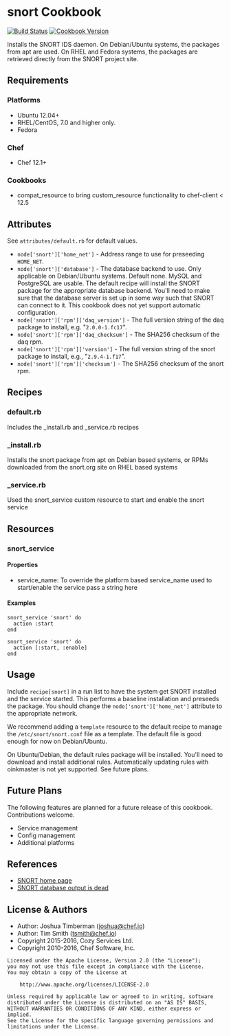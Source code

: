 # snort Cookbook

[![Build Status](https://travis-ci.org/sous-chefs/snort.svg?branch=master)](https://travis-ci.org/sous-chefs/snort) [![Cookbook Version](https://img.shields.io/cookbook/v/snort.svg)](https://supermarket.chef.io/cookbooks/snort)

Installs the SNORT IDS daemon. On Debian/Ubuntu systems, the packages from apt are used. On RHEL and Fedora systems, the packages are retrieved directly from the SNORT project site.

## Requirements

### Platforms

- Ubuntu 12.04+
- RHEL/CentOS, 7.0 and higher only.
- Fedora

### Chef

- Chef 12.1+

### Cookbooks

- compat_resource to bring custom_resource functionality to chef-client < 12.5

## Attributes

See `attributes/default.rb` for default values.

- `node['snort']['home_net']` - Address range to use for preseeding `HOME_NET`.
- `node['snort']['database']` - The database backend to use. Only applicable on Debian/Ubuntu systems. Default none. MySQL and PostgreSQL are usable. The default recipe will install the SNORT package for the appropriate database backend. You'll need to make sure that the database server is set up in some way such that SNORT can connect to it. This cookbook does not yet support automatic configuration.
- `node['snort']['rpm']['daq_version']` - The full version string of the daq package to install, e.g. "`2.0.0-1.fc17`".
- `node['snort']['rpm']['daq_checksum']` - The SHA256 checksum of the daq rpm.
- `node['snort']['rpm']['version']` - The full version string of the snort package to install, e.g., "`2.9.4-1.f17`".
- `node['snort']['rpm']['checksum']` - The SHA256 checksum of the snort rpm.

## Recipes

### default.rb

Includes the _install.rb and _service.rb recipes

### _install.rb

Installs the snort package from apt on Debian based systems, or RPMs downloaded from the snort.org site on RHEL based systems

### _service.rb

Used the snort_service custom resource to start and enable the snort service

## Resources

### snort_service

#### Properties

- service_name: To override the platform based service_name used to start/enable the service pass a string here

#### Examples

```
snort_service 'snort' do
  action :start
end
```

```
snort_service 'snort' do
  action [:start, :enable]
end
```

## Usage

Include `recipe[snort]` in a run list to have the system get SNORT installed and the service started. This performs a baseline installation and preseeds the package. You should change the `node['snort']['home_net']` attribute to the appropriate network.

We recommend adding a `template` resource to the default recipe to manage the `/etc/snort/snort.conf` file as a template. The default file is good enough for now on Debian/Ubuntu.

On Ubuntu/Debian, the default rules package will be installed. You'll need to download and install additional rules. Automatically updating rules with oinkmaster is not yet supported. See future plans.

## Future Plans

The following features are planned for a future release of this cookbook. Contributions welcome.

- Service management
- Config management
- Additional platforms

## References

- [SNORT home page](http://www.snort.org)
- [SNORT database output is dead](http://blog.snort.org/2012/07/database-output-is-dead-rip.html)

## License & Authors

- Author: Joshua Timberman ([joshua@chef.io](mailto:joshua@chef.io))
- Author: Tim Smith ([tsmith@chef.io](mailto:tsmith@chef.io))
- Copyright 2015-2016, Cozy Services Ltd.
- Copyright 2010-2016, Chef Software, Inc.

```
Licensed under the Apache License, Version 2.0 (the "License");
you may not use this file except in compliance with the License.
You may obtain a copy of the License at

    http://www.apache.org/licenses/LICENSE-2.0

Unless required by applicable law or agreed to in writing, software
distributed under the License is distributed on an "AS IS" BASIS,
WITHOUT WARRANTIES OR CONDITIONS OF ANY KIND, either express or implied.
See the License for the specific language governing permissions and
limitations under the License.
```
